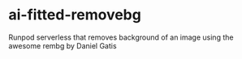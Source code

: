 # ai-fitted-removebg
Runpod serverless that removes background of an image using the awesome rembg by Daniel Gatis
